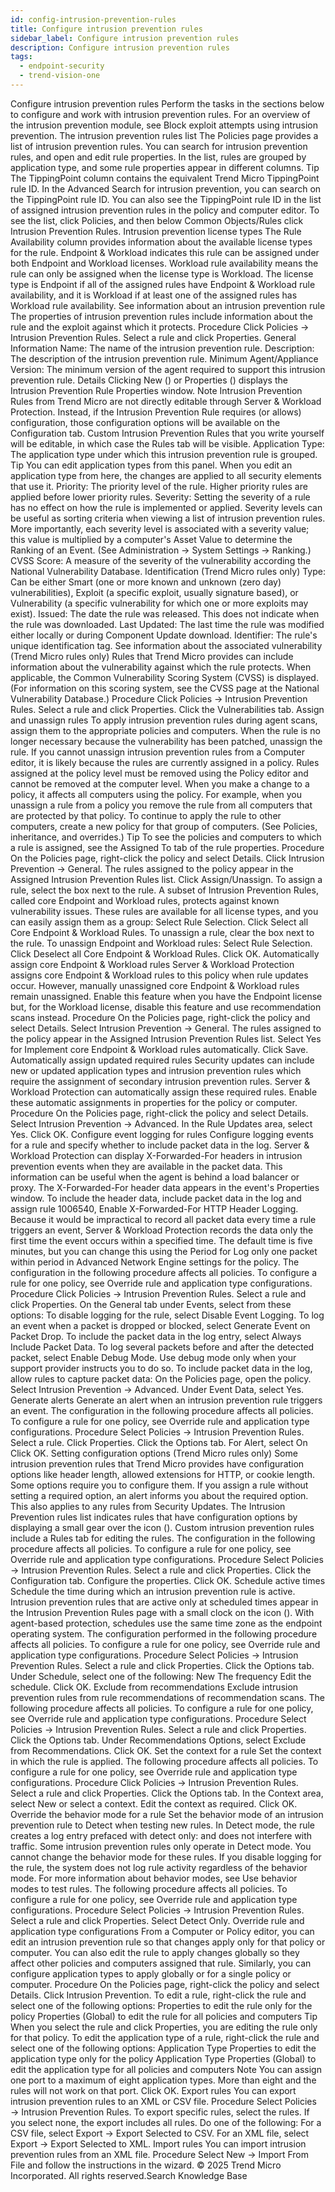 ```yaml
---
id: config-intrusion-prevention-rules
title: Configure intrusion prevention rules
sidebar_label: Configure intrusion prevention rules
description: Configure intrusion prevention rules
tags:
  - endpoint-security
  - trend-vision-one
---
```


 Configure intrusion prevention rules Perform the tasks in the sections below to configure and work with intrusion prevention rules. For an overview of the intrusion prevention module, see Block exploit attempts using intrusion prevention. The intrusion prevention rules list The Policies page provides a list of intrusion prevention rules. You can search for intrusion prevention rules, and open and edit rule properties. In the list, rules are grouped by application type, and some rule properties appear in different columns. Tip The TippingPoint column contains the equivalent Trend Micro TippingPoint rule ID. In the Advanced Search for intrusion prevention, you can search on the TippingPoint rule ID. You can also see the TippingPoint rule ID in the list of assigned intrusion prevention rules in the policy and computer editor. To see the list, click Policies, and then below Common Objects/Rules click Intrusion Prevention Rules. Intrusion prevention license types The Rule Availability column provides information about the available license types for the rule. Endpoint & Workload indicates this rule can be assigned under both Endpoint and Workload licenses. Workload rule availability means the rule can only be assigned when the license type is Workload. The license type is Endpoint if all of the assigned rules have Endpoint & Workload rule availability, and it is Workload if at least one of the assigned rules has Workload rule availability. See information about an intrusion prevention rule The properties of intrusion prevention rules include information about the rule and the exploit against which it protects. Procedure Click Policies → Intrusion Prevention Rules. Select a rule and click Properties. General Information Name: The name of the intrusion prevention rule. Description: The description of the intrusion prevention rule. Minimum Agent/Appliance Version: The minimum version of the agent required to support this intrusion prevention rule. Details Clicking New () or Properties () displays the Intrusion Prevention Rule Properties window. Note Intrusion Prevention Rules from Trend Micro are not directly editable through Server & Workload Protection. Instead, if the Intrusion Prevention Rule requires (or allows) configuration, those configuration options will be available on the Configuration tab. Custom Intrusion Prevention Rules that you write yourself will be editable, in which case the Rules tab will be visible. Application Type: The application type under which this intrusion prevention rule is grouped. Tip You can edit application types from this panel. When you edit an application type from here, the changes are applied to all security elements that use it. Priority: The priority level of the rule. Higher priority rules are applied before lower priority rules. Severity: Setting the severity of a rule has no effect on how the rule is implemented or applied. Severity levels can be useful as sorting criteria when viewing a list of intrusion prevention rules. More importantly, each severity level is associated with a severity value; this value is multiplied by a computer's Asset Value to determine the Ranking of an Event. (See Administration → System Settings → Ranking.) CVSS Score: A measure of the severity of the vulnerability according the National Vulnerability Database. Identification (Trend Micro rules only) Type: Can be either Smart (one or more known and unknown (zero day) vulnerabilities), Exploit (a specific exploit, usually signature based), or Vulnerability (a specific vulnerability for which one or more exploits may exist). Issued: The date the rule was released. This does not indicate when the rule was downloaded. Last Updated: The last time the rule was modified either locally or during Component Update download. Identifier: The rule's unique identification tag. See information about the associated vulnerability (Trend Micro rules only) Rules that Trend Micro provides can include information about the vulnerability against which the rule protects. When applicable, the Common Vulnerability Scoring System (CVSS) is displayed. (For information on this scoring system, see the CVSS page at the National Vulnerability Database.) Procedure Click Policies → Intrusion Prevention Rules. Select a rule and click Properties. Click the Vulnerabilities tab. Assign and unassign rules To apply intrusion prevention rules during agent scans, assign them to the appropriate policies and computers. When the rule is no longer necessary because the vulnerability has been patched, unassign the rule. If you cannot unassign intrusion prevention rules from a Computer editor, it is likely because the rules are currently assigned in a policy. Rules assigned at the policy level must be removed using the Policy editor and cannot be removed at the computer level. When you make a change to a policy, it affects all computers using the policy. For example, when you unassign a rule from a policy you remove the rule from all computers that are protected by that policy. To continue to apply the rule to other computers, create a new policy for that group of computers. (See Policies, inheritance, and overrides.) Tip To see the policies and computers to which a rule is assigned, see the Assigned To tab of the rule properties. Procedure On the Policies page, right-click the policy and select Details. Click Intrusion Prevention → General. The rules assigned to the policy appear in the Assigned Intrusion Prevention Rules list. Click Assign/Unassign. To assign a rule, select the box next to the rule. A subset of Intrusion Prevention Rules, called core Endpoint and Workload rules, protects against known vulnerability issues. These rules are available for all license types, and you can easily assign them as a group: Select Rule Selection. Click Select all Core Endpoint & Workload Rules. To unassign a rule, clear the box next to the rule. To unassign Endpoint and Workload rules: Select Rule Selection. Click Deselect all Core Endpoint & Workload Rules. Click OK. Automatically assign core Endpoint & Workload rules Server & Workload Protection assigns core Endpoint & Workload rules to this policy when rule updates occur. However, manually unassigned core Endpoint & Workload rules remain unassigned. Enable this feature when you have the Endpoint license but, for the Workload license, disable this feature and use recommendation scans instead. Procedure On the Policies page, right-click the policy and select Details. Select Intrusion Prevention → General. The rules assigned to the policy appear in the Assigned Intrusion Prevention Rules list. Select Yes for Implement core Endpoint & Workload rules automatically. Click Save. Automatically assign updated required rules Security updates can include new or updated application types and intrusion prevention rules which require the assignment of secondary intrusion prevention rules. Server & Workload Protection can automatically assign these required rules. Enable these automatic assignments in properties for the policy or computer. Procedure On the Policies page, right-click the policy and select Details. Select Intrusion Prevention → Advanced. In the Rule Updates area, select Yes. Click OK. Configure event logging for rules Configure logging events for a rule and specify whether to include packet data in the log. Server & Workload Protection can display X-Forwarded-For headers in intrusion prevention events when they are available in the packet data. This information can be useful when the agent is behind a load balancer or proxy. The X-Forwarded-For header data appears in the event's Properties window. To include the header data, include packet data in the log and assign rule 1006540, Enable X-Forwarded-For HTTP Header Logging. Because it would be impractical to record all packet data every time a rule triggers an event, Server & Workload Protection records the data only the first time the event occurs within a specified time. The default time is five minutes, but you can change this using the Period for Log only one packet within period in Advanced Network Engine settings for the policy. The configuration in the following procedure affects all policies. To configure a rule for one policy, see Override rule and application type configurations. Procedure Click Policies → Intrusion Prevention Rules. Select a rule and click Properties. On the General tab under Events, select from these options: To disable logging for the rule, select Disable Event Logging. To log an event when a packet is dropped or blocked, select Generate Event on Packet Drop. To include the packet data in the log entry, select Always Include Packet Data. To log several packets before and after the detected packet, select Enable Debug Mode. Use debug mode only when your support provider instructs you to do so. To include packet data in the log, allow rules to capture packet data: On the Policies page, open the policy. Select Intrusion Prevention → Advanced. Under Event Data, select Yes. Generate alerts Generate an alert when an intrusion prevention rule triggers an event. The configuration in the following procedure affects all policies. To configure a rule for one policy, see Override rule and application type configurations. Procedure Select Policies → Intrusion Prevention Rules. Select a rule. Click Properties. Click the Options tab. For Alert, select On Click OK. Setting configuration options (Trend Micro rules only) Some intrusion prevention rules that Trend Micro provides have configuration options like header length, allowed extensions for HTTP, or cookie length. Some options require you to configure them. If you assign a rule without setting a required option, an alert informs you about the required option. This also applies to any rules from Security Updates. The Intrusion Prevention rules list indicates rules that have configuration options by displaying a small gear over the icon (). Custom intrusion prevention rules include a Rules tab for editing the rules. The configuration in the following procedure affects all policies. To configure a rule for one policy, see Override rule and application type configurations. Procedure Select Policies → Intrusion Prevention Rules. Select a rule and click Properties. Click the Configuration tab. Configure the properties. Click OK. Schedule active times Schedule the time during which an intrusion prevention rule is active. Intrusion prevention rules that are active only at scheduled times appear in the Intrusion Prevention Rules page with a small clock on the icon (). With agent-based protection, schedules use the same time zone as the endpoint operating system. The configuration performed in the following procedure affects all policies. To configure a rule for one policy, see Override rule and application type configurations. Procedure Select Policies → Intrusion Prevention Rules. Select a rule and click Properties. Click the Options tab. Under Schedule, select one of the following: New The frequency Edit the schedule. Click OK. Exclude from recommendations Exclude intrusion prevention rules from rule recommendations of recommendation scans. The following procedure affects all policies. To configure a rule for one policy, see Override rule and application type configurations. Procedure Select Policies → Intrusion Prevention Rules. Select a rule and click Properties. Click the Options tab. Under Recommendations Options, select Exclude from Recommendations. Click OK. Set the context for a rule Set the context in which the rule is applied. The following procedure affects all policies. To configure a rule for one policy, see Override rule and application type configurations. Procedure Click Policies → Intrusion Prevention Rules. Select a rule and click Properties. Click the Options tab. In the Context area, select New or select a context. Edit the context as required. Click OK. Override the behavior mode for a rule Set the behavior mode of an intrusion prevention rule to Detect when testing new rules. In Detect mode, the rule creates a log entry prefaced with detect only: and does not interfere with traffic. Some intrusion prevention rules only operate in Detect mode. You cannot change the behavior mode for these rules. If you disable logging for the rule, the system does not log rule activity regardless of the behavior mode. For more information about behavior modes, see Use behavior modes to test rules. The following procedure affects all policies. To configure a rule for one policy, see Override rule and application type configurations. Procedure Select Policies → Intrusion Prevention Rules. Select a rule and click Properties. Select Detect Only. Override rule and application type configurations From a Computer or Policy editor, you can edit an intrusion prevention rule so that changes apply only for that policy or computer. You can also edit the rule to apply changes globally so they affect other policies and computers assigned that rule. Similarly, you can configure application types to apply globally or for a single policy or computer. Procedure On the Policies page, right-click the policy and select Details. Click Intrusion Prevention. To edit a rule, right-click the rule and select one of the following options: Properties to edit the rule only for the policy Properties (Global) to edit the rule for all policies and computers Tip When you select the rule and click Properties, you are editing the rule only for that policy. To edit the application type of a rule, right-click the rule and select one of the following options: Application Type Properties to edit the application type only for the policy Application Type Properties (Global) to edit the application type for all policies and computers Note You can assign one port to a maximum of eight application types. More than eight and the rules will not work on that port. Click OK. Export rules You can export intrusion prevention rules to an XML or CSV file. Procedure Select Policies → Intrusion Prevention Rules. To export specific rules, select the rules. If you select none, the export includes all rules. Do one of the following: For a CSV file, select Export → Export Selected to CSV. For an XML file, select Export → Export Selected to XML. Import rules You can import intrusion prevention rules from an XML file. Procedure Select New → Import From File and follow the instructions in the wizard. © 2025 Trend Micro Incorporated. All rights reserved.Search Knowledge Base
